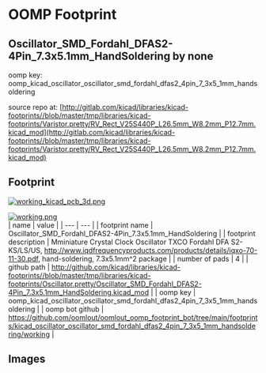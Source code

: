 # OOMP Footprint  
## Oscillator_SMD_Fordahl_DFAS2-4Pin_7.3x5.1mm_HandSoldering  by none  
  
oomp key: oomp_kicad_oscillator_oscillator_smd_fordahl_dfas2_4pin_7_3x5_1mm_handsoldering  
  
source repo at: [http://gitlab.com/kicad/libraries/kicad-footprints//blob/master/tmp/libraries/kicad-footprints/Varistor.pretty/RV_Rect_V25S440P_L26.5mm_W8.2mm_P12.7mm.kicad_mod](http://gitlab.com/kicad/libraries/kicad-footprints//blob/master/tmp/libraries/kicad-footprints/Varistor.pretty/RV_Rect_V25S440P_L26.5mm_W8.2mm_P12.7mm.kicad_mod)  
## Footprint  
  
[![working_kicad_pcb_3d.png](working_kicad_pcb_3d_600.png)](working_kicad_pcb_3d.png)  
  
[![working.png](working_600.png)](working.png)  
| name | value | 
| --- | --- | 
| footprint name | Oscillator_SMD_Fordahl_DFAS2-4Pin_7.3x5.1mm_HandSoldering | 
| footprint description | Mminiature Crystal Clock Oscillator TXCO Fordahl DFA S2-KS/LS/US, http://www.iqdfrequencyproducts.com/products/details/iqxo-70-11-30.pdf, hand-soldering, 7.3x5.1mm^2 package | 
| number of pads | 4 | 
| github path | http://github.com/kicad/libraries/kicad-footprints//blob/master/tmp/libraries/kicad-footprints/Oscillator.pretty/Oscillator_SMD_Fordahl_DFAS2-4Pin_7.3x5.1mm_HandSoldering.kicad_mod | 
| oomp key | oomp_kicad_oscillator_oscillator_smd_fordahl_dfas2_4pin_7_3x5_1mm_handsoldering | 
| oomp bot github | https://github.com/oomlout/oomlout_oomp_footprint_bot/tree/main/footprints/kicad_oscillator_oscillator_smd_fordahl_dfas2_4pin_7_3x5_1mm_handsoldering/working | 
## Images  
